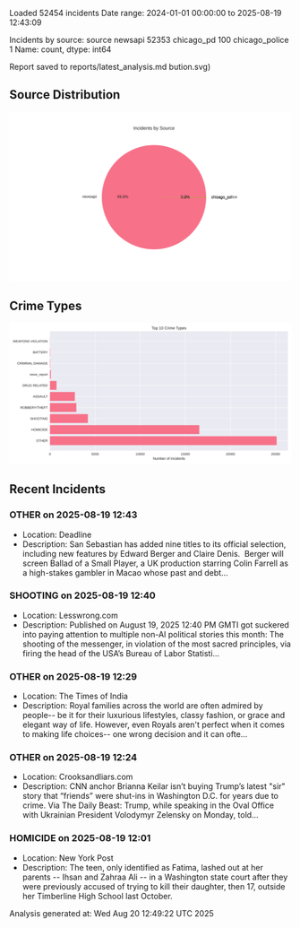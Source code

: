 
Loaded 52454 incidents
Date range: 2024-01-01 00:00:00 to 2025-08-19 12:43:09

Incidents by source:
source
newsapi           52353
chicago_pd          100
chicago_police        1
Name: count, dtype: int64

Report saved to reports/latest_analysis.md
bution.svg)

## Source Distribution
![Source Distribution](images/source_distribution.svg)

## Crime Types
![Crime Types](images/crime_types.svg)

## Recent Incidents

### OTHER on 2025-08-19 12:43
- Location: Deadline
- Description: San Sebastian has added nine titles to its official selection, including new features by Edward Berger and Claire Denis.  Berger will screen Ballad of a Small Player, a UK production starring Colin Farrell as a high-stakes gambler in Macao whose past and debt…


### SHOOTING on 2025-08-19 12:40
- Location: Lesswrong.com
- Description: Published on August 19, 2025 12:40 PM GMTI got suckered into paying attention to multiple non-AI political stories this month: The shooting of the messenger, in violation of the most sacred principles, via firing the head of the USA’s Bureau of Labor Statisti…


### OTHER on 2025-08-19 12:29
- Location: The Times of India
- Description: Royal families across the world are often admired by people-- be it for their luxurious lifestyles, classy fashion, or grace and elegant way of life. However, even Royals aren't perfect when it comes to making life choices-- one wrong decision and it can ofte…


### OTHER on 2025-08-19 12:24
- Location: Crooksandliars.com
- Description: CNN anchor Brianna Keilar isn’t buying Trump’s latest "sir" story that “friends” were shut-ins in Washington D.C. for years due to crime. Via The Daily Beast:
Trump, while speaking in the Oval Office with Ukrainian President Volodymyr Zelensky on Monday, told…


### HOMICIDE on 2025-08-19 12:01
- Location: New York Post
- Description: The teen, only identified as Fatima, lashed out at her parents -- Ihsan and Zahraa Ali -- in a Washington state court after they were previously accused of trying to kill their daughter, then 17, outside her Timberline High School last October.

Analysis generated at: Wed Aug 20 12:49:22 UTC 2025
